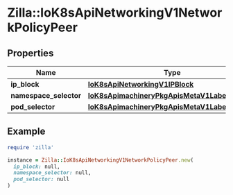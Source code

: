 # Zilla::IoK8sApiNetworkingV1NetworkPolicyPeer

## Properties

| Name | Type | Description | Notes |
| ---- | ---- | ----------- | ----- |
| **ip_block** | [**IoK8sApiNetworkingV1IPBlock**](IoK8sApiNetworkingV1IPBlock.md) |  | [optional] |
| **namespace_selector** | [**IoK8sApimachineryPkgApisMetaV1LabelSelector**](IoK8sApimachineryPkgApisMetaV1LabelSelector.md) |  | [optional] |
| **pod_selector** | [**IoK8sApimachineryPkgApisMetaV1LabelSelector**](IoK8sApimachineryPkgApisMetaV1LabelSelector.md) |  | [optional] |

## Example

```ruby
require 'zilla'

instance = Zilla::IoK8sApiNetworkingV1NetworkPolicyPeer.new(
  ip_block: null,
  namespace_selector: null,
  pod_selector: null
)
```

